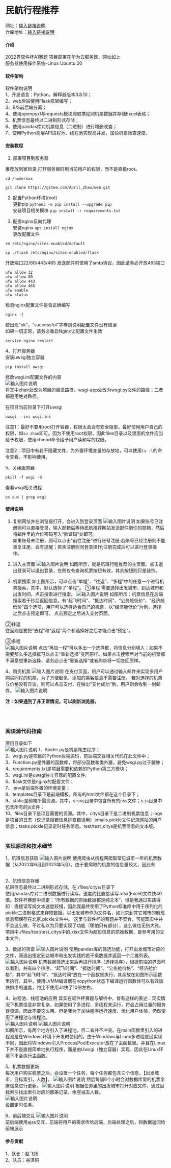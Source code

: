 # 民航行程推荐
网址：[输入链接说明](http://www.planeinfo.top) <br>
仓库地址：[输入链接说明](https://gitee.com/April_Zhao/web)


#### 介绍
2022界软件杯A1赛题
项目部署在华为云服务器，网址如上 <br>
服务器使用操作系统-Linux Ubuntu 20 <br>


#### 软件架构 <br>
软件架构说明 <br>
1、开发语言：Python，解释器版本3.8.10； <br>
2、web后端使用Flask框架编写； <br>
3、B/S前后端分离； <br>
4、使用openpyxl与requests模块爬取携程网机票数据并存储Excel表格； <br>
5、机票信息最终以二进制形式存储； <br>
6、使用pandas库对机票信息（二进制）进行增删改查； <br>
7、使用Python高层API进程池、线程池实现高并发，加快机票筛查速度。 <br>



#### 安装教程

1.  部署项目到服务器 <br>

推荐放到家目录,打开服务器时用当前用户的权限，而不是直接root。
```
cd /home/xxx
```

```
git clone https://gitee.com/April_Zhao/web.git
```



2.  配置Python环境(root) <br>
更新pip `python3 -m pip install --upgrade pip` <br>
安装项目相关模块 `pip install -r requirements.txt` <br>


3.  配置nginx反向代理 <br>
安装nginx `apt install nginx` <br>
更改配置文件 <br>

```
rm /etc/nginx/sites-enabled/default
```

```
cp ./flask /etc/nginx/sites-enabled/flask
```
开放端口22/80/443/465
发送邮件时使用了smtp协议，因此请务必开放465端口

```
ufw allow 32
ufw allow 80
ufw allow 443
ufw allow 465
ufw enable
ufw status
```
检测nginx配置文件是否正确编写

```
nginx -t
```
若出现“ok”，“successful”字样则说明配置文件没有错误 <br>
如果一切正常，请务必重启Nginx让配置文件生效 <br>

```
service nginx restart
```

4、打开服务器 <br>
安装uwsgi独立容器

```
pip install uwsgi
```
修改wsgi.ini配置文件的内容 <br>
![输入图片说明](files/pictures/wsgi.png) <br>
将其中chair处改为项目的目录路径，wsgi-app处改为wsgi.py文件的路径；二者都是用绝对路径。


在项目当前目录下打开uwsgi

```
uwsgi --ini wsgi.ini
```
注意1：最好不要用root打开容器，权限太高会有安全隐患，最好使用用户自己的权限，如`su zhao`即可。因为不使用root权限，因此files目录以及里面的文件应当给予权限，使用chmod命令给予用户读和写的权限。

注意2：项目中有若干隐藏文件，为外置环境变量的存放地，可以使用`ls -l`的命令查看，不影响使用。
<br>

5、关闭服务器

```
pkill -f wsgi -9
```
查看wsgi相关进程

```
ps aux | grep wsgi
```






#### 使用说明

1.  复制网址并在浏览器打开，会进入到登录页面
![输入图片说明](files/pictures/login.png)
如果账号已注册则可以直接登录，输入邮箱后等待民航推荐网站发送邮件到你的邮箱，然后将邮件里的六位密码写入“验证码”处即可。 <br>
如果账号未注册，则可以点击"前往注册"进行账号注册;若账号已经注册则不能重复注册，会有提醒；若未注册则同登录操作;注册完成后可以进行登录操作。<br>

2.  进入主页面
![输入图片说明](files/pictures/index.png)
如图所示，就是航班行程推荐的主页面。点击退出登录可以退出登录，左侧仅有查询机票按钮有效，其余按钮则只是装饰。

3.  机票搜索
如上图所示，可以点击“单程”、“往返”、“多程”中的任意一个进行机票搜索，其中，默认选择了“单程”。
①单程
需要选择出发城市、到达城市和出发时间，点击搜索进行搜索。
![输入图片说明](files/pictures/单程.png)
如图所示：机票信息在后端搜索若干秒后返回信息。有“起飞时间”、“抵达时间”、“公务舱低价”、“经济舱低价”四个选项，用户可以选择适合自己的机票，以”经济舱低价“为例，选择之后点击预定即可。
点击预定之后进入支付页面。

②往返<br>
往返则是要把“去程”和“返程”两个都选择好之后才能点击“预定”。<br>

③多程<br>
![输入图片说明](files/pictures/duocheng.png)
点击“再加一程”可以多出一个选择框，将信息分别填入；如果不需要那么多选择框可以点击“重新选择”变回原样。如果点击搜索后对当前的机票都不满意想重新选择，请务必点击“重新选择”或者刷新将一切变回原样。<br>

4、购买机票
![输入图片说明](files/pictures/%E9%A2%84%E5%AE%9A.png)
在支付页面，用户可以通过输入邮件来实现多用户购买同程的机票，为了方便起见，添加的乘客信息不需要注册。
若对选择的机票与价格没有异议，则可以点击支付，在弹出”支付成功“后，用户则会收到一封邮件。
![输入图片说明](files/pictures/email.png)

 **注：如果遇到了非正常情况，可以刷新浏览器。** 



<br>
<br>

### 阅读源代码指南
项目目录如下<br>
![输入图片说明](files/pictures/%E7%9B%AE%E5%BD%95.png)
1、Spider.py是机票爬虫程序；<br>
2、wsgi.py是项目的Python后端源码，前后端交互相关代码在此文件中；<br>
3、Function.py是外置的函数库，将部分函数和类外置，避免wsgi.py过于臃肿；<br>
4、requirements.txt是项目需要和依赖的Python第三方模块；<br>
5、wsgi.ini是uwsgi独立容器的配置文件;<br>
6、flask文件是nginx的配置文件；<br>
7、.env是后端外置的环境变量；<br>
8、templates目录下是前端模板，所有的html文件都在这个目录下；<br>
9、static是前端所需资源。其中，s-css目录中包含所有的css文件；s-js目录中包含所有的js文件；<br>
10、files目录下是项目需要的资源。其中，citys目录下是二进制机票信息；logs是项目的日志（仅记录报错信息排查错误用）emails.pickle文件记录网站的用户信息；tasks.pickle记录定时任务信息。test/test_citys是机票信息的文本版。<br><br>


### 实现原理和技术细节



1、航班信息获取
![输入图片说明](files/pictures/Spider.png)
使用爬虫从携程网爬取常见城市一年的机票数据（从2022年6月到2023年5月）。由于要爬取的机票的信息量较大，因此有 <br><br>

2、航班信息存储 <br>
航班信息最终以二进制形式存储，在./files/citys/目录下 <br>
使用pandas库对二进制数据进行读写，速度约比直接读写.xlsx(Excel)文件快40倍。软件杯赛题中规定：“所有数据的原始数据都是纯文本”，但是我通过实践得知：直接读写纯文本速度较慢，因此我最终使用了Python标准库中用于序列化的pickle二进制格式来存取数据。以出发城市作为文件名，如北京到其它城市的航班信息都保存在北京.pickle文件中。
这里与软件杯的赛题并不契合，可能现实中并不会这么做，不过私以为只要实现了功能（哪怕只有部分），这么做也无伤大雅。项目中./files/test/test_citys中的.xlsx文件为航班信息的原始数据，是参考用的文本文件。 <br>

3、数据的筛查
![输入图片说明](files/pictures/select.png)
使用pandas库的筛选功能，打开出发城市对应的文件，筛选出指定到达城市和出发实践的若干条数据并返回一个二维列表。
![输入图片说明](files/pictures/sort.png)
机票数据筛选出来后再进行排序（选择排序），根据前端的界面可以看到，共有四个排序，“起飞时间”、“抵达时间”、“公务舱价格”、“经济舱价格”，其中“起飞时间”、“抵达时间”放在一个函数里执行，其余放在如图所示函数里执行。其中，使用LVMM编译器在nopython状态下编译运行函数体可以有效加快排序的速度，约比不使用Jit快了10倍左右。<br>

4、进程池、线程池的应用
其实在软件杯赛题与解析中，曾有这样的表述：现实情况下机票信息非常复杂，如果使用了多进程、多线程来运行，将会占用过量的服务器资源，因此不要这么用。但是我为了加快程序运行速度、优化用户体验，仍然使用了进程池与线程池。<br>
![输入图片说明](files/pictures/pool.png)
![输入图片说明](files/pictures/pool2.png) <br>
如图所示，有两个地方引入了进程池。但二者并不冲突。在main函数里引入的进程池是在Windows环境下开发时使用的，由于Windows与Liunx多进程底层实现不同，因此将Windows引入ProcessPoolExecutor放在了主函数里。并且在Linux下并不是直接简单地执行程序，而是由Uwsgi（独立容器）实现，因此在Linux环境下不会执行主函数。<br>

5、机票数据更新<br>
每次用户购买机票之后，会设置一个任务，每个任务都包含三个信息，【出发城市，目标索引，人数】。
![输入图片说明](files/pictures/task.png)
然后每隔6个小时会对数据库里的机票余座信息进行更新。
![输入图片说明](files/pictures/update.png)
根据任务里的出发城市打开对应文件，通过目标索引找出索引对应的那条记录，余座减去人数。<br>
![输入图片说明](files/pictures/apscheduler.png)<br>
设置定时任务。

6、前后端交互
![输入图片说明](files/pictures/ajax.png)<br>
前后端使用ajax交互，前端将用户的需求传给后端，后端处理之后，将数据返回给前端展示


#### 参与贡献

1、队长：赵飞扬<br>
2、队员：谷泽铜
<br>





